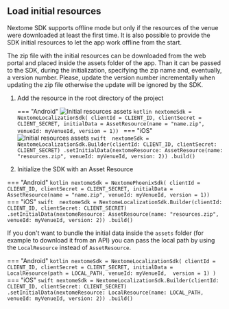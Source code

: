 ## Load initial resources
Nextome SDK supports offline mode but only if the resources of the venue were downloaded at least the first time.
It is also possible to provide the SDK initial resources to let the app work offline from the start.

The zip file with the initial resources can be downloaded from the web portal <INSERT HERE HOW> and placed inside the assets folder of the app.
Than it can be passed to the SDK, during the initialization, specifying the zip name and, eventually, a version number.
Please, update the version number incrementally when updating the zip file otherwise the update will be ignored by the SDK.

1. Add the resource in the root directory of the project

    === "Android"
        ![Initial resources assets](../../assets/initialResourceAndroid.png)
         ```kotlin
            nextomeSdk = NextomeLocalizationSdk(
                clientId = CLIENT_ID,
                clientSecret = CLIENT_SECRET,
                initialData = AssetResource(name = "name.zip", venueId: myVenueId, version = 1))
         ```
    === "iOS"
        ![Initial resources assets](../../assets/initialResource.png)
        ```swift 
            nextomeSdk = NextomeLocalizationSdk.Builder(clientId: CLIENT_ID, clientSecret: CLIENT_SECRET)
                    .setInitialData(nextomeResource: AssetResource(name: "resources.zip", venueId: myVenueId, version: 2))
                    .build()
        ```

2. Initialize the SDK with an Asset Resource

=== "Android"
      ```kotlin
        nextomeSdk = NextomePhoenixSdk(
            clientId = CLIENT_ID,
            clientSecret = CLIENT_SECRET,
            initialData = AssetResource(name = "name.zip", venueId: myVenueId, version = 1))
      ```
=== "iOS"
      ```swift 
            nextomeSdk = NextomeLocalizationSdk.Builder(clientId: CLIENT_ID, clientSecret: CLIENT_SECRET)
                    .setInitialData(nextomeResource: AssetResource(name: "resources.zip", venueId: myVenueId, version: 2))
                    .build()
      ```


If you don't want to bundle the initial data inside the `assets` folder (for example to download it from an API) you can pass the local path by using the `LocalResource` instead of `AssetResource`.

=== "Android"
    ``` kotlin
        nextomeSdk = NextomeLocalizationSdk(
        clientId = CLIENT_ID,
        clientSecret = CLIENT_SECRET,
        initialData = LocalResource(path = LOCAL_PATH, venueId: myVenueId,  version = 1)
        )
    ```
=== "iOS"
    ```swift
        nextomeSdk = NextomeLocalizationSdk.Builder(clientId: CLIENT_ID, clientSecret: CLIENT_SECRET)
        .setInitialData(nextomeResource: LocalResource(name: LOCAL_PATH, venueId: myVenueId, version: 2))
        .build()
    ```